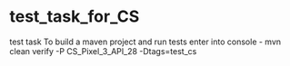 # test_task_for_CS
 test task
To build a maven project and run tests enter into console - mvn clean verify -P CS_Pixel_3_API_28 -Dtags=test_cs
